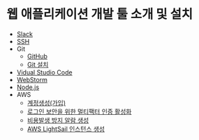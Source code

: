 # 웹 애플리케이션 개발 툴 소개 및 설치

* [Slack](./slack/)
* [SSH](./ssh/)
* Git
    * [GitHub](./git/github.md)
    * [Git 설치](./git/)    
* [Vidual Studio Code](./vscode/)
* [WebStorm](./webstorm/)
* [Node.js](./nodejs/)
* AWS
    * [계정생성(가입)](../introduction-to-aws/iam/create-account.md)
    * [로그인 보안을 위한 멀티팩터 인증 활성화](./introduction-to-aws/iam/enabling-mfa.md)
    * [비용발생 방지 알람 생성](../introduction-to-aws/cloudwatch/create-alarm-to-avoid-billing.md)
    * [AWS LightSail 인스턴스 생성](../introduction-to-aws/lightsail/create-lightsail-instance.md)
